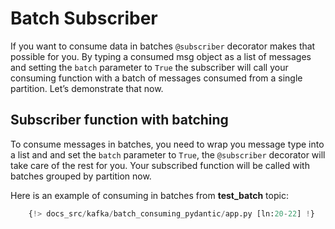 # Batch Subscriber

If you want to consume data in batches `@subscriber` decorator makes that possible for you. By typing a consumed msg object as a list of messages and setting the `batch` parameter to `True` the subscriber will call your consuming function with a batch of messages consumed from a single partition. Let’s demonstrate that now.

## Subscriber function with batching

To consume messages in batches, you need to wrap you message type into a list and and set the `batch` parameter to `True`, the `@subscriber` decorator will take care of the rest for you. Your subscribed function will be called with batches grouped by partition now.

Here is an example of consuming in batches from **test_batch** topic:

```python linenums="1"
    {!> docs_src/kafka/batch_consuming_pydantic/app.py [ln:20-22] !}
```